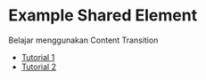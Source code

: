 # Example Shared Element

Belajar menggunakan Content Transition
* [Tutorial 1](http://guides.codepath.com/android/shared-element-activity-transition#3-start-activity)
* [Tutorial 2](http://www.androidauthority.com/voyager-smart-brings-class-features-convenience-back-pocket-795966/)
